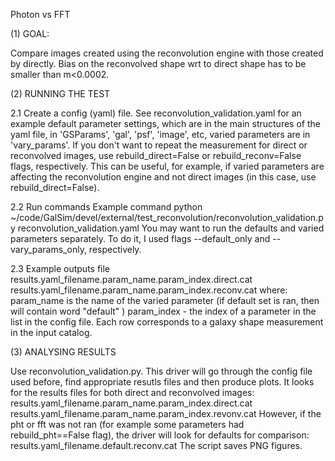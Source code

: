 Photon vs FFT

(1) GOAL:

Compare images created using the reconvolution engine with those created by directly. 
Bias on the reconvolved shape wrt to direct shape has to be smaller than m<0.0002.

(2) RUNNING THE TEST

2.1 Create a config (yaml) file. See reconvolution_validation.yaml for an example default parameter settings, which are in the main structures of the yaml file, in 'GSParams', 'gal', 'psf', 'image', etc, varied parameters are in 'vary_params'. If you don't want to repeat the measurement for direct or reconvolved images, use rebuild_direct=False or rebuild_reconv=False flags, respectively. This can be useful, for example, if varied parameters are affecting the reconvolution engine and not direct images (in this case, use rebuild_direct=False).

2.2 Run commands Example command 
python ~/code/GalSim/devel/external/test_reconvolution/reconvolution_validation.py reconvolution_validation.yaml 
You may want to run the defaults and varied parameters separately. 
To do it, I used flags --default_only and --vary_params_only, respectively.

2.3 Example outputs file 
results.yaml_filename.param_name.param_index.direct.cat 
results.yaml_filename.param_name.param_index.reconv.cat 
where:
param_name is the name of the varied parameter (if default set is ran, then will contain word "default" ) 
param_index - the index of a parameter in the list in the config file. 
Each row corresponds to a galaxy shape measurement in the input catalog.

(3) ANALYSING RESULTS

Use reconvolution_validation.py. This driver will go through the config file used before, find appropriate resutls files and then produce plots. It looks for the results files for both direct and reconvolved images: 
results.yaml_filename.param_name.param_index.direct.cat 
results.yaml_filename.param_name.param_index.revonv.cat 
However, if the pht or fft was not ran (for example some parameters had rebuild_pht==False flag), the driver will look for defaults for comparison: 
results.yaml_filename.default.reconv.cat 
The script saves PNG figures.